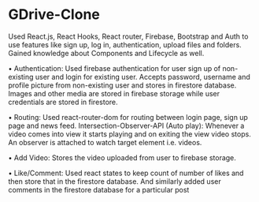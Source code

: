 # GDrive-Clone
Used React.js, React Hooks, React router, Firebase, Bootstrap and Auth to use features like sign up, log in, authentication, upload files and folders.
Gained knowledge about Components and Lifecycle as well.

•	Authentication: Used firebase authentication for user sign up of non-existing user and login for existing user. Accepts password, username and profile picture from non-existing user and stores in firestore database. Images and other media are stored in firebase storage while user credentials are stored in firestore. 

•	Routing: Used react-router-dom for routing between login page, sign up page and news feed. Intersection-Observer-API (Auto play): Whenever a video comes into view it starts playing and on exiting the view video stops. An observer is attached to watch target element i.e. videos. 

•	Add Video: Stores the video uploaded from user to firebase storage. 

•	Like/Comment: Used react states to keep count of number of likes and then store that in the firestore database. And similarly added user comments in the firestore database for a particular post


